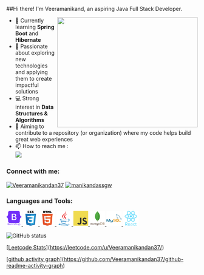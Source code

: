 ##Hi there! I'm Veeramanikand, an aspiring Java Full Stack Developer.

<img align="right" width="370" height="290" src="https://i.pinimg.com/originals/47/f0/34/47f0342cec72b800463bf003eac1257e.gif">

- 🔭 Currently learning **Spring Boot** and **Hibernate**
- 🌱 Passionate about exploring new technologies and applying them to create impactful solutions
- 💻 Strong interest in **Data Structures & Algorithms**
- 🎯 Aiming to contribute to a repository (or organization) where my code helps build great web experiences
- 📫 How to reach me :
<br /> [<img src="https://img.shields.io/badge/LinkedIn-0077B5?style=for-the-badge&logo=linkedin&logoColor=white" />](https://www.linkedin.com/in/veera-manikandan-7a975a247) 


<h3 align="left">Connect with me:</h3>
<p align="left">
<a href="https://www.leetcode.com/veeramanikandan37" target="blank"><img align="center" src="https://raw.githubusercontent.com/rahuldkjain/github-profile-readme-generator/master/src/images/icons/Social/leet-code.svg" alt="Veeramanikandan37" height="30" width="40" /></a>
<a href="https://auth.geeksforgeeks.org/user/manikandassgw" target="blank"><img align="center" src="https://raw.githubusercontent.com/rahuldkjain/github-profile-readme-generator/master/src/images/icons/Social/geeks-for-geeks.svg" alt="manikandassgw" height="30" width="40" /></a>
</p>

<h3 align="left">Languages and Tools:</h3>
<p align="left"> <a href="https://getbootstrap.com" target="_blank" rel="noreferrer"> <img src="https://raw.githubusercontent.com/devicons/devicon/master/icons/bootstrap/bootstrap-plain-wordmark.svg" alt="bootstrap" width="40" height="40"/> </a> <a href="https://www.w3schools.com/css/" target="_blank" rel="noreferrer"> <img src="https://raw.githubusercontent.com/devicons/devicon/master/icons/css3/css3-original-wordmark.svg" alt="css3" width="40" height="40"/> </a> <a href="https://www.w3.org/html/" target="_blank" rel="noreferrer"> <img src="https://raw.githubusercontent.com/devicons/devicon/master/icons/html5/html5-original-wordmark.svg" alt="html5" width="40" height="40"/> </a> <a href="https://www.java.com" target="_blank" rel="noreferrer"> <img src="https://raw.githubusercontent.com/devicons/devicon/master/icons/java/java-original.svg" alt="java" width="40" height="40"/> </a> <a href="https://developer.mozilla.org/en-US/docs/Web/JavaScript" target="_blank" rel="noreferrer"> <img src="https://raw.githubusercontent.com/devicons/devicon/master/icons/javascript/javascript-original.svg" alt="javascript" width="40" height="40"/> </a> <a href="https://www.mongodb.com/" target="_blank" rel="noreferrer"> <img src="https://raw.githubusercontent.com/devicons/devicon/master/icons/mongodb/mongodb-original-wordmark.svg" alt="mongodb" width="40" height="40"/> </a> <a href="https://www.mysql.com/" target="_blank" rel="noreferrer"> <img src="https://raw.githubusercontent.com/devicons/devicon/master/icons/mysql/mysql-original-wordmark.svg" alt="mysql" width="40" height="40"/> </a> <a href="https://reactjs.org/" target="_blank" rel="noreferrer"> <img src="https://raw.githubusercontent.com/devicons/devicon/master/icons/react/react-original-wordmark.svg" alt="react" width="40" height="40"/> </a> </p>


![GitHub status](https://github-readme-stats.vercel.app/api?username=Veeramanikandan37&theme=dark&show_icons=true&&hide=issues,contribs)

[[Leetcode Stats](https://leetcard.jacoblin.cool/Veeramanikandan37?theme=dark&font=Alice&ext=heatmap)](https://leetcode.com/u/Veeramanikandan37/)

[[github activity graph](https://github-readme-activity-graph.vercel.app/graph?username=Veeramanikandan37&bg_color=000000&color=ffffff&line=009936&point=bfbfbf&area=true&hide_border=true)](https://github.com/Veeramanikandan37/github-readme-activity-graph)
